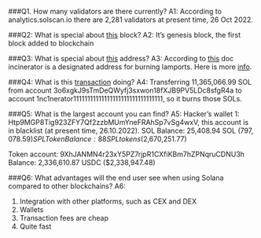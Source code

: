 ###Q1. How many validators are there currently?
A1: According to analytics.solscan.io there are 2,281 validators at present time, 26 Oct 2022.

###Q2: What is special about [this](https://explorer.solana.com/block/0) block?
A2: It’s genesis block, the first block added to blockchain

###Q3: What is special about [this](https://explorer.solana.com/address/1nc1nerator11111111111111111111111111111111) address?
A3: According to [this](https://docs.rs/solana-program/1.14.6/solana_program/index.html) doc incinerator is a designated address for burning lamports. Here is more [info](https://docs.rs/solana-program/1.14.6/solana_program/incinerator/index.html).

###Q4: What is this [transaction](https://explorer.solana.com/tx/45pGoC4Rr3fJ1TKrsiRkhHRbdUeX7633XAGVec6XzVdpRbzQgHhe6ZC6Uq164MPWtiqMg7wCkC6Wy3jy2BqsDEKf) doing? 
A4: Transferring 11,365,066.99 SOL from account 3o6xgkJ9sTmDeQWyfj3sxwon18fXJB9PV5LDc8sfgR4a to account 1nc1nerator11111111111111111111111111111111, so it burns those SOLs.

###Q5: What is the largest account you can find?
A5: 
Hacker’s wallet 1: Htp9MGP8Tig923ZFY7Qf2zzbMUmYneFRAhSp7vSg4wxV, this account is in blacklist (at present time, 26.10.2022). 
	SOL Balance: 25,408.94 SOL ($797,078.59)
	SPL Token Balance: 88 SPL tokens ($2,670,251.77)

Token account: 9XhJANMN4r23xY5PZ7rjpR1CXfiKBm7hZPNqruCDNU3h
	Balance: 2,336,610.87 USDC ($2,338,947.48)

###Q6: What advantages will the end user see when using Solana compared to other blockchains?
A6: 
  1. Integration with other platforms, such as CEX and DEX
  2. Wallets
  3. Transaction fees are cheap
  4. Quite fast

